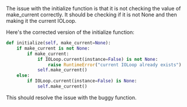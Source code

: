 The issue with the initialize function is that it is not checking the value of make_current correctly. It should be checking if it is not None and then making it the current IOLoop.

Here's the corrected version of the initialize function:

```python
def initialize(self, make_current=None):
    if make_current is not None:
        if make_current:
            if IOLoop.current(instance=False) is not None:
                raise RuntimeError("current IOLoop already exists")
            self.make_current()
    else:
        if IOLoop.current(instance=False) is None:
            self.make_current()
```

This should resolve the issue with the buggy function.